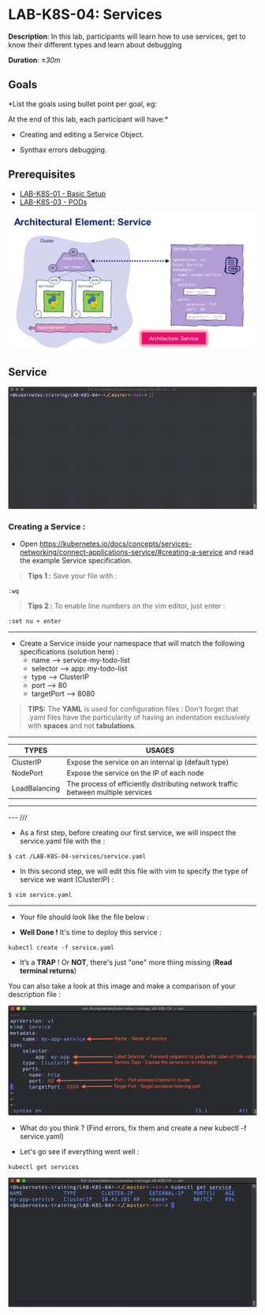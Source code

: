 # LAB-K8S-04: Services

**Description**: In this lab, participants will learn how to use services, get to know their different types and learn about debugging

**Duration**: *±30m*

## Goals

*List the goals using bullet point per goal, eg:

At the end of this lab, each participant will have:*

- Creating and editing a Service Object.

- Synthax errors debugging.


## Prerequisites
 - [LAB-K8S-01 - Basic Setup](../LAB-K8S-01/README.MD)
 - [LAB-K8S-03 - PODs](../LAB-K8S-03/README.MD)

![Arch](./img/00-service.png)

## Service

![Service example](./img/01-service.gif)
### Creating a Service :

- Open https://kubernetes.io/docs/concepts/services-networking/connect-applications-service/#creating-a-service and read the example Service specification.

>**Tips 1 :** Save your file with :
```
:wq
```

>**Tips 2 :** To enable line numbers on the vim editor, just enter :

```
:set nu + enter
```
---

- Create a Service inside your namespace that will match the following specifications (solution here) :
  - name --> service-my-todo-list
  - selector --> app: my-todo-list
  - type --> ClusterIP
  - port --> 80
  - targetPort --> 8080
  
> **TIPS:** The **YAML** is used for configuration files :
> Don't forget that .yaml files have the particularity of having an indentation exclusively with **spaces** and not **tabulations**.
---
| TYPES | USAGES |
|--|--|
| ClusterIP | Expose the service on an internal ip (default type) |
| NodePort | Expose the service on the IP of each node |
| LoadBalancing | The process of efficiently distributing network traffic between multiple services |

---



--- ///
-   As a first step, before creating our first service, we will inspect the service.yaml file with the :
    
    
```
$ cat /LAB-K8S-04-services/service.yaml
```

-   In this second step, we will edit this file with vim to specify the type of service we want (ClusterIP) :
    
```
$ vim service.yaml
```
---

-   Your file should look like the file below :
    

-   **Well Done !** It's time to deploy this service :
    

```
kubectl create -f service.yaml
```

-   It’s a **TRAP** ! Or **NOT**, there's just "one" more thing missing (**Read terminal returns**) 

You can also take a look at this image and make a comparison of your description file :
    
![Plan](./img/02-service.png)

-   What do you think ? (Find errors, fix them and create a new kubectl -f service.yaml)

-   Let's go see if everything went well :
    
```
kubectl get services
```

![Get service](./img/04-service.png)
